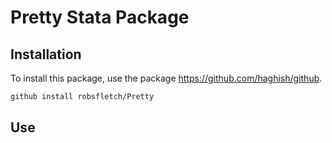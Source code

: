 # Pretty Stata Package

## Installation
To install this package, use the package https://github.com/haghish/github.

``` Stata
github install robsfletch/Pretty
```

## Use
